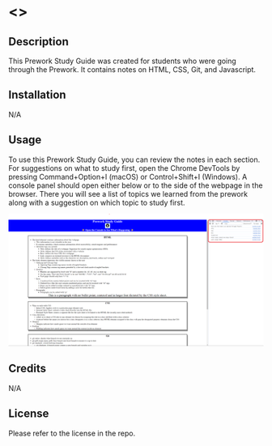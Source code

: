 # <>

## Description

This Prework Study Guide was created for students who were going through the Prework. It contains notes on HTML, CSS, Git, and Javascript.

## Installation

N/A

## Usage

To use this Prework Study Guide, you can review the notes in each section. For suggestions on what to study first, open the Chrome DevTools by pressing Command+Option+I (macOS) or Control+Shift+I (Windows). A console panel should open either below or to the side of the webpage in the browser. There you will see a list of topics we learned from the prework along with a suggestion on which topic to study first.

![alt text](assets/console-screenshot.png)

## Credits

N/A

## License

Please refer to the license in the repo.
